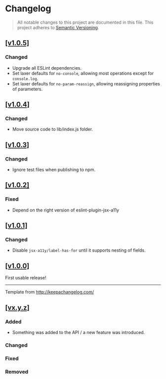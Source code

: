 # Changelog

> All notable changes to this project are documented in this file.
This project adheres to [Semantic Versioning](http://semver.org/spec/v2.0.0.html).

## [[v1.0.5]](https://github.com/springload/eslint-config-springload/releases/tag/v1.0.5)

### Changed

- Upgrade all ESLint dependencies.
- Set laxer defaults for `no-console`, allowing most operations except for `console.log`.
- Set laxer defaults for `no-param-reassign`, allowing reassigning properties of parameters.

## [[v1.0.4]](https://github.com/springload/eslint-config-springload/releases/tag/v1.0.4)

### Changed

- Move source code to lib/index.js folder.

## [[v1.0.3]](https://github.com/springload/eslint-config-springload/releases/tag/v1.0.3)

### Changed

- Ignore test files when publishing to npm.

## [[v1.0.2]](https://github.com/springload/eslint-config-springload/releases/tag/v1.0.2)

### Fixed

- Depend on the right version of eslint-plugin-jsx-a11y

## [[v1.0.1]](https://github.com/springload/eslint-config-springload/releases/tag/v1.0.1)

### Changed

- Disable `jsx-a11y/label-has-for` until it supports nesting of fields.

## [[v1.0.0]](https://github.com/springload/eslint-config-springload/releases/tag/v1.0.0)

First usable release!

-------------

Template from http://keepachangelog.com/

## [[vx.y.z]](https://github.com/springload/eslint-config-springload/releases/tag/x.y.z)

### Added

- Something was added to the API / a new feature was introduced.

### Changed

### Fixed

### Removed
